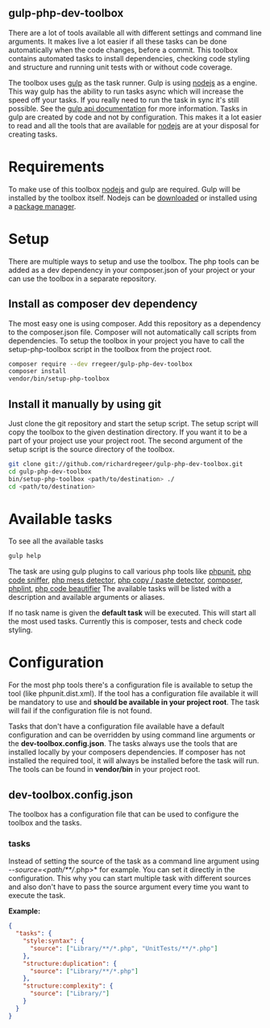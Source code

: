 gulp-php-dev-toolbox
--
There are a lot of tools available all with different settings and command line arguments. It makes live a lot easier if all these tasks can be done automatically when the code changes, before a commit. This toolbox contains automated tasks to install dependencies, checking code styling and structure and running unit tests with or without code coverage.

The toolbox uses [gulp](http://gulpjs.com/) as the task runner. Gulp is using [nodejs](https://nodejs.org/en/) as a engine. This way gulp has the ability to run tasks async which will increase the speed off your tasks. If you really need to run the task in sync it's still possible. See the [gulp api documentation](https://github.com/gulpjs/gulp/blob/master/docs/API.md) for more information. Tasks in gulp are created by code and not by configuration. This makes it a lot easier to read and all the tools that are available for [nodejs](https://nodejs.org/en/) are at your disposal for creating tasks.

# Requirements
To make use of this toolbox [nodejs](https://nodejs.org/en/) and gulp are required. Gulp will be installed by the toolbox itself. Nodejs can be [downloaded](https://nodejs.org/en/download/) or installed using a [package manager](https://nodejs.org/en/download/package-manager/).

# Setup
There are multiple ways to setup and use the toolbox. The php tools can be added as a dev dependency in your composer.json of your project or your can use the toolbox in a separate repository.

## Install as composer dev dependency
The most easy one is using composer. Add this repository as a dependency to the composer.json file.
Composer will not automatically call scripts from dependencies. To setup the toolbox in your project you have to call the setup-php-toolbox script in the toolbox from the project root.

```bash
composer require --dev rregeer/gulp-php-dev-toolbox
composer install
vendor/bin/setup-php-toolbox
```

## Install it manually by using git
Just clone the git repository and start the setup script. The setup script will copy the toolbox to the given destination directory. If you want it to be a part of your project use your project root. The second argument of the setup script is the source directory of the toolbox.
```bash
git clone git://github.com/richardregeer/gulp-php-dev-toolbox.git
cd gulp-php-dev-toolbox
bin/setup-php-toolbox <path/to/destination> ./
cd <path/to/destination>
```

<!-- If you just want to install it in the dev-toolbox directory itself, you can also directly call npm install.
```bash
git clone git://github.com/richardregeer/gulp-php-dev-toolbox.git
cd gulp-php-dev-toolbox
npm install
npm install gulp -g
gulp composer:install
``` -->

# Available tasks
To see all the available tasks
```bash
gulp help
```
The task are using gulp plugins to call various php tools like [phpunit](https://phpunit.de/), [php code sniffer](https://github.com/squizlabs/PHP_CodeSniffer), [php mess detector](http://phpmd.org/), [php copy / paste detector](https://github.com/sebastianbergmann/phpcpd), [composer](https://getcomposer.org/), [phplint](http://www.icosaedro.it/phplint/), [php code beautifier](https://github.com/squizlabs/PHP_CodeSniffer/wiki/Fixing-Errors-Automatically)
The available tasks will be listed with a description and available arguments or aliases.

If no task name is given the **default task** will be executed. This will start all the most used tasks. Currently this is composer, tests and check code styling.

# Configuration
For the most php tools there's a configuration file is available to setup the tool (like phpunit.dist.xml). If the tool has a configuration file available it will be mandatory to use and **should be available in your project root**. The task will fail if the configuration file is not found.

Tasks that don't have a configuration file available have a default configuration and can be overridden by using command line arguments or the **dev-toolbox.config.json**. The tasks always use the tools that are installed locally by your composers dependencies. If composer has not installed the required tool, it will always be installed before the task will run. The tools can be found in **vendor/bin** in your project root.

## dev-toolbox.config.json
The toolbox has a configuration file that can be used to configure the toolbox and the tasks.

### tasks
Instead of setting the source of the task as a command line argument using *--source=<path/**/*.php>* for example. You can set it directly in the configuration. This why you can start multiple task with different sources and also don't have to pass the source argument every time you want to execute the task.

**Example:**
```json
{
  "tasks": {
    "style:syntax": {
      "source": ["Library/**/*.php", "UnitTests/**/*.php"]
    },
    "structure:duplication": {
      "source": ["Library/**/*.php"]
    },
    "structure:complexity": {
      "source": ["Library/"]
    }
  }
}
```

<!-- ### projectRoot
The project root can also be changed. This can be used if you don't want that the toolbox is a part of your project for example.
The working directory must be the toolbox else the gulp task runner can't find the main gulp file.

**Example:**
```json
{
  "projectRoot": "/development/php/hello-world-project"
}
``` -->

